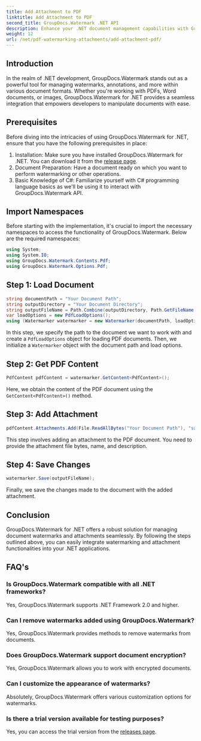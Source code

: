 ```yaml
---
title: Add Attachment to PDF
linktitle: Add Attachment to PDF
second_title: GroupDocs.Watermark .NET API
description: Enhance your .NET document management capabilities with GroupDocs.Watermark for seamless watermarking and attachment handling.
weight: 12
url: /net/pdf-watermarking-attachments/add-attachment-pdf/
---
```

## Introduction
In the realm of .NET development, GroupDocs.Watermark stands out as a powerful tool for managing watermarks, annotations, and more within various document formats. Whether you're working with PDFs, Word documents, or images, GroupDocs.Watermark for .NET provides a seamless integration that empowers developers to manipulate documents with ease.
## Prerequisites
Before diving into the intricacies of using GroupDocs.Watermark for .NET, ensure that you have the following prerequisites in place:
1. Installation: Make sure you have installed GroupDocs.Watermark for .NET. You can download it from the [release page](https://releases.groupdocs.com/Watermark/net/).
2. Document Preparation: Have a document ready on which you want to perform watermarking or other operations.
3. Basic Knowledge of C#: Familiarize yourself with C# programming language basics as we'll be using it to interact with GroupDocs.Watermark API.

## Import Namespaces
Before starting with the implementation, it's crucial to import the necessary namespaces to access the functionality of GroupDocs.Watermark. Below are the required namespaces:
```csharp
using System;
using System.IO;
using GroupDocs.Watermark.Contents.Pdf;
using GroupDocs.Watermark.Options.Pdf;
```
## Step 1: Load Document
```csharp
string documentPath = "Your Document Path";
string outputDirectory = "Your Document Directory";
string outputFileName = Path.Combine(outputDirectory, Path.GetFileName(documentPath));
var loadOptions = new PdfLoadOptions();
using (Watermarker watermarker = new Watermarker(documentPath, loadOptions))
```
In this step, we specify the path to the document we want to work with and create a `PdfLoadOptions` object for loading PDF documents. Then, we initialize a `Watermarker` object with the document path and load options.
## Step 2: Get PDF Content
```csharp
PdfContent pdfContent = watermarker.GetContent<PdfContent>();
```
Here, we obtain the content of the PDF document using the `GetContent<PdfContent>()` method.
## Step 3: Add Attachment
```csharp
pdfContent.Attachments.Add(File.ReadAllBytes("Your Document Path"), "sample doc", "sample doc as attachment");
```
This step involves adding an attachment to the PDF document. You need to provide the attachment file bytes, name, and description.
## Step 4: Save Changes
```csharp
watermarker.Save(outputFileName);
```
Finally, we save the changes made to the document with the added attachment.

## Conclusion
GroupDocs.Watermark for .NET offers a robust solution for managing document watermarks and attachments seamlessly. By following the steps outlined above, you can easily integrate watermarking and attachment functionalities into your .NET applications.
## FAQ's
### Is GroupDocs.Watermark compatible with all .NET frameworks?
Yes, GroupDocs.Watermark supports .NET Framework 2.0 and higher.
### Can I remove watermarks added using GroupDocs.Watermark?
Yes, GroupDocs.Watermark provides methods to remove watermarks from documents.
### Does GroupDocs.Watermark support document encryption?
Yes, GroupDocs.Watermark allows you to work with encrypted documents.
### Can I customize the appearance of watermarks?
Absolutely, GroupDocs.Watermark offers various customization options for watermarks.
### Is there a trial version available for testing purposes?
Yes, you can access the trial version from the [releases page](https://releases.groupdocs.com/).
